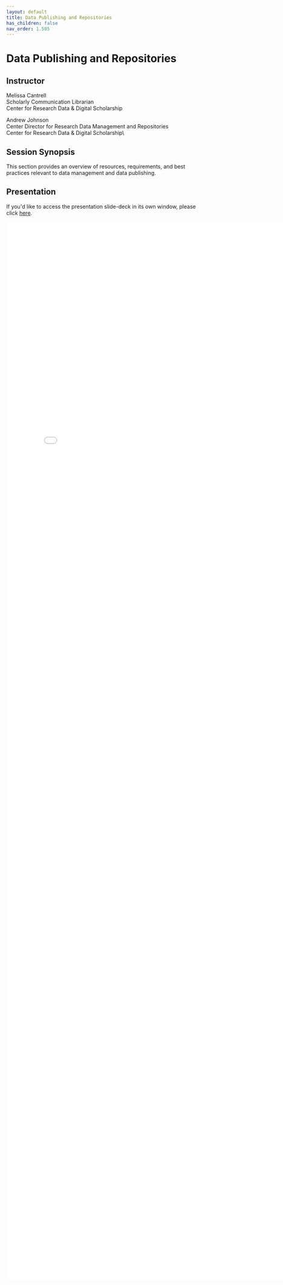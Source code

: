 ```yaml
---
layout: default
title: Data Publishing and Repositories
has_children: false
nav_order: 1.505
---
```


# Data Publishing and Repositories

## Instructor

Melissa Cantrell\
Scholarly Communication Librarian\
Center for Research Data & Digital Scholarship

Andrew Johnson\
Center Director for Research Data Management and Repositories\
Center for Research Data & Digital Scholarship\


## Session Synopsis

This section provides an overview of resources, requirements, and best practices relevant to data management and data publishing.

## Presentation

If you'd like to access the presentation slide-deck in its own window, please click [here](data-publishing-cu-scholar/DataPublishing_20250108_Cantrell.pdf).

<iframe src="data-publishing-cu-scholar/DataPublishing_20250108_Cantrell.pdf" style="width: 800px; height: 2800px;" frameBorder="0"></iframe>

